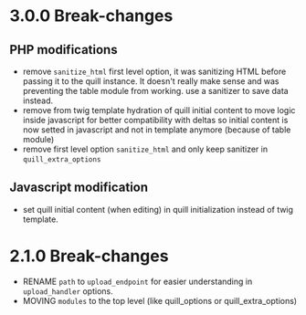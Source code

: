 # 3.0.0 Break-changes
## PHP modifications
- remove ``sanitize_html`` first level option, it was sanitizing HTML before passing it to the quill instance. It doesn't really make sense and was preventing the table module from working. use a sanitizer to save data instead.
- remove from twig template hydration of quill initial content to move logic inside javascript for better compatibility with deltas so initial content is now setted in javascript and not in template anymore (because of table module)
- remove first level option ``sanitize_html`` and only keep sanitizer in ``quill_extra_options``
## Javascript modification
- set quill initial content (when editing) in quill initialization instead of twig template.

# 2.1.0 Break-changes
- RENAME ``path`` to ``upload_endpoint`` for easier understanding in ``upload_handler`` options.
- MOVING ``modules`` to the top level (like quill_options or quill_extra_options)

